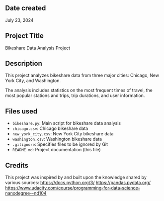 ## Date created

July 23, 2024

## Project Title

Bikeshare Data Analysis Project

## Description

This project analyzes bikeshare data from three major cities: Chicago, New York City, and Washington. 

The analysis includes statistics on the most frequent times of travel, the most popular stations and trips, trip durations, and user information.

## Files used

- `bikeshare.py`: Main script for bikeshare data analysis
- `chicago.csv`: Chicago bikeshare data
- `new_york_city.csv`: New York City bikeshare data
- `washington.csv`: Washington bikeshare data
- `.gitignore`: Specifies files to be ignored by Git
- `README.md`: Project documentation (this file)

## Credits

This project was inspired by and built upon the knowledge shared by various sources:
https://docs.python.org/3/
https://pandas.pydata.org/
https://www.udacity.com/course/programming-for-data-science-nanodegree--nd104